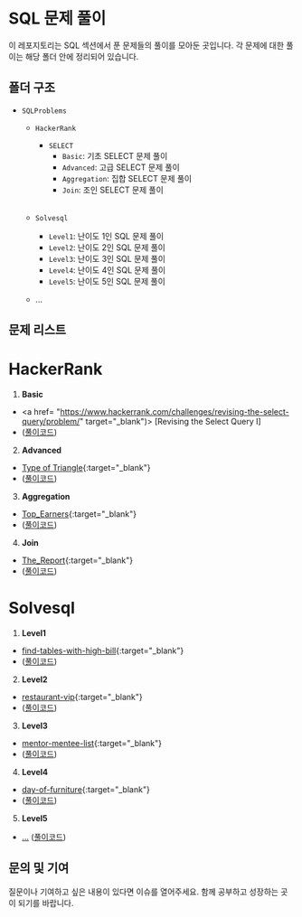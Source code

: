 # SQL 문제 풀이

이 레포지토리는 SQL 섹션에서 푼 문제들의 풀이를 모아둔 곳입니다. 각 문제에 대한 풀이는 해당 폴더 안에 정리되어 있습니다.

## 폴더 구조
- `SQLProblems`
  - `HackerRank`
    - `SELECT`
      - `Basic`: 기초 SELECT 문제 풀이
      - `Advanced`: 고급 SELECT 문제 풀이
      - `Aggregation`: 집합 SELECT 문제 풀이
      - `Join`: 조인 SELECT 문제 풀이
   
    <br>
  - `Solvesql`
      - `Level1`: 난이도 1인 SQL 문제 풀이
      - `Level2`: 난이도 2인 SQL 문제 풀이
      - `Level3`: 난이도 3인 SQL 문제 풀이
      - `Level4`: 난이도 4인 SQL 문제 풀이
      - `Level5`: 난이도 5인 SQL 문제 풀이
  - ...

## 문제 리스트

# HackerRank
1. **Basic**
- <a href= "https://www.hackerrank.com/challenges/revising-the-select-query/problem/" target="_blank")> [Revising the Select Query I] </a>
- ([풀이코드](https://github.com/Ahnseokbeom/SQLSolve/blob/main/HackerRank/SELECT/Basic/Revising_the_Select_Query1_Solution.sql))

2. **Advanced**
- [Type of Triangle](https://www.hackerrank.com/challenges/what-type-of-triangle/problem){:target="_blank"}
- ([풀이코드](https://github.com/Ahnseokbeom/SQLSolve/blob/main/HackerRank/SELECT/Advanced/Type_of_Triangle_Solution.sql))

3. **Aggregation**
- [Top_Earners](https://www.hackerrank.com/challenges/earnings-of-employees/problem){:target="_blank"}
- ([풀이코드](https://github.com/Ahnseokbeom/SQLSolve/blob/main/HackerRank/SELECT/Aggregation/Top_Earners_Solution.sql))

4. **Join**
- [The_Report](https://www.hackerrank.com/challenges/the-report/problem){:target="_blank"}
- ([풀이코드](https://github.com/Ahnseokbeom/SQLSolve/blob/main/HackerRank/SELECT/Join/The_Report_Solution.sql))

# Solvesql
1. **Level1**
- [find-tables-with-high-bill](https://solvesql.com/problems/find-tables-with-high-bill){:target="_blank"}
- ([풀이코드](https://github.com/Ahnseokbeom/SQLSolve/blob/main/SolveSql/Level1/find-tables-with-high-bill_Solution.sql))

2. **Level2**
- [restaurant-vip](https://solvesql.com/problems/restaurant-vip){:target="_blank"}
- ([풀이코드](https://github.com/Ahnseokbeom/SQLSolve/blob/main/SolveSql/Level2/restaurant-vip_Solution.sql))

3. **Level3**
- [mentor-mentee-list](https://solvesql.com/problems/mentor-mentee-list){:target="_blank"}
- ([풀이코드](https://github.com/Ahnseokbeom/SQLSolve/blob/main/SolveSql/Level3/mentor-mentee-list_Solution.sql))

4. **Level4**
- [day-of-furniture](https://solvesql.com/problems/day-of-furniture){:target="_blank"}
- ([풀이코드](https://github.com/Ahnseokbeom/SQLSolve/blob/main/SolveSql/Level4/day-of-furniture_Solution.sql))

5. **Level5**
- [...](...) ([풀이코드](...))

## 문의 및 기여

질문이나 기여하고 싶은 내용이 있다면 이슈를 열어주세요. 함께 공부하고 성장하는 곳이 되기를 바랍니다.

